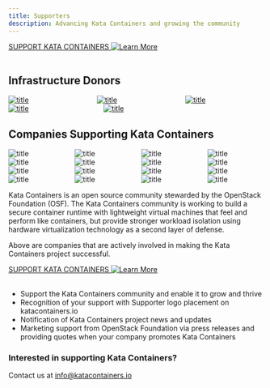 ```yaml
---
title: Supporters
description: Advancing Kata Containers and growing the community
---
```


<section class="section section-padding-top-0">
<a href="mailto:info@katacontainers.io" class="button is-primary-dark is-rounded"><span>SUPPORT KATA CONTAINERS</span>
  <span class="ico">
    <img src="../.vuepress/theme/svg/arrow-left.svg" alt="Learn More" />
  </span></a>
<br/><br/>


<div class="container1">
  <h2 class="features">Infrastructure Donors</h2>
</div>

<div class="container container-center">
  <div class="columns">
    <div class="column">  <a href="https://cloud.google.com/" target="_blank"><img class="img-sponsor-l3" src="/images/logo-google-cloud.svg" alt="title"  /></a></div>
    <div class="column">  <a href="https://www.microsoft.com/" target="_blank"><img class="img-sponsor-l3" src="/images/logo-microsoft.svg" alt="title"  /></a></div>
    <div class="column">  <a href="https://vexxhost.com/" target="_blank"><img class="img-sponsor-l3" src="/images/logo-vexxhost.svg" alt="title"  /></a></div>
  </div>
  <div class="columns">
    <div class="column">  <a href="https://aws.amazon.com/" target="_blank"><img class="img-sponsor-l3" src="/images/logo-amazon.svg" alt="title"  /></a></div>
    <div class="column">  <a href="https://packagecloud.io/" target="_blank"><img class="img-sponsor-l3" src="/images/logo-packagecloud.svg" alt="title"  /></a></div>
    <div class="column">  </div>
  </div>
</div>

<div class="container1">
  <h2 class="features">Companies Supporting Kata Containers</h2>
</div>

<div class="container container-center">
  <div class="columns">
    <div class="column columns-sponsors">  <img class="img-sponsor-l4" src="/images/logo-intel-lg.svg" alt="title"  /></div>
    <div class="column columns-sponsors">  <img class="img-sponsor-l4" src="/images/logo-huawei.svg" alt="title"  /></div>
    <div class="column columns-sponsors">  <img class="img-sponsor-l4" src="/images/logo-dell.svg" alt="title"  /></div>
    <div class="column columns-sponsors">  <img class="img-sponsor-l4" src="/images/logo-redhat.svg" alt="title"  /></div>
  </div>
  <div class="columns">
    <div class="column columns-sponsors">  <img class="img-sponsor-l4" src="/images/logo-tencent.svg" alt="title"  /></div>
    <div class="column columns-sponsors">  <img class="img-sponsor-l4" src="/images/logo-99cloud.svg" alt="title"  /></div>
    <div class="column columns-sponsors">  <img class="img-sponsor-l4" src="/images/logo-china.svg" alt="title"  /></div>
    <div class="column columns-sponsors">  <img class="img-sponsor-l4" src="/images/logo-citynetwork.svg" alt="title"  /></div>
  </div>
  <div class="columns">
    <div class="column columns-sponsors">  <img class="img-sponsor-l4" src="/images/logo-united.svg" alt="title"  /></div>
    <div class="column columns-sponsors">  <img class="img-sponsor-l4" src="/images/logo-zte.svg" alt="title"  /></div>
    <div class="column columns-sponsors">  <img class="img-sponsor-l4" src="/images/logo-mirantis.svg" alt="title"  /></div>
    <div class="column columns-sponsors">  <img class="img-sponsor-l4" src="/images/logo-suse.svg" alt="title"  /></div>
  </div>
  <div class="columns">
    <div class="column columns-sponsors">  <img class="img-sponsor-l3-last" src="/images/logo-netapp.svg" alt="title"  /></div>
    <div class="column ">  <img class="img-sponsor-l3-last" src="/images/logo-easy.jpg" alt="title"  /></div>
    <div class="column  columns-sponsors">  <img class="img-sponsor-l3-last" src="/images/logo-fiberhome.svg" alt="title"  /></div>
    <div class="column  columns-sponsors">  <img class="img-sponsor-l3-last" src="/images/logo-ubuntu.svg" alt="title"  /></div>
  </div>
</div>

Kata Containers is an open source community stewarded by the OpenStack Foundation (OSF). The Kata Containers community is working to build a secure container runtime with lightweight virtual machines that feel and perform like containers, but provide stronger workload isolation using hardware virtualization technology as a second layer of defense. 

Above are companies that are actively involved in making the Kata Containers project successful.

<a href="mailto:info@katacontainers.io" class="button is-primary-dark is-rounded">
  <span>SUPPORT KATA CONTAINERS</span>
  <span class="ico">
    <img src="../.vuepress/theme/svg/arrow-left.svg" alt="Learn More" />
  </span>
</a><br/><br/>

<ul>
  <li>Support the Kata Containers community and enable it to grow and thrive</li>
  <li>Recognition of your support with Supporter logo placement on katacontainers.io</li> 
  <li>Notification of Kata Containers project news and updates</li> 
  <li>Marketing support from OpenStack Foundation via press releases and providing quotes when your company promotes Kata Containers</li>
</ul>

</section> 


<section class="section bottom-content">
  <div class="search-content">
    <h3 class="search-content-title">Interested in supporting Kata Containers?</h3>
    <div class="search-content-subtitle">  
      <span>Contact us at <a href="#">info@katacontainers.io</a></span>
    </div>
  </div>
</section>  



